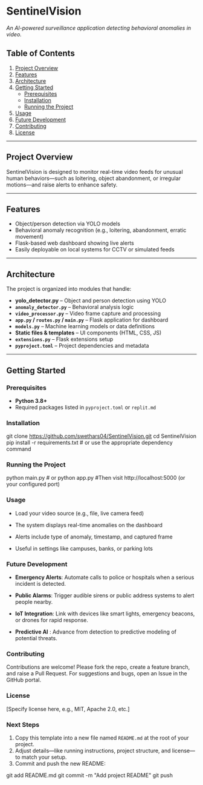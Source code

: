 # SentinelVision

*An AI-powered surveillance application detecting behavioral anomalies in video.*

## Table of Contents
1. [Project Overview](#project-overview)  
2. [Features](#features)  
3. [Architecture](#architecture)  
4. [Getting Started](#getting-started)  
   - [Prerequisites](#prerequisites)  
   - [Installation](#installation)  
   - [Running the Project](#running-the-project)  
5. [Usage](#usage)  
6. [Future Development](#future-development)  
7. [Contributing](#contributing)  
8. [License](#license)  

---

## Project Overview

SentinelVision is designed to monitor real-time video feeds for unusual human behaviors—such as loitering, object abandonment, or irregular motions—and raise alerts to enhance safety.

---

## Features

- Object/person detection via YOLO models  
- Behavioral anomaly recognition (e.g., loitering, abandonment, erratic movement)  
- Flask-based web dashboard showing live alerts  
- Easily deployable on local systems for CCTV or simulated feeds

---

## Architecture

The project is organized into modules that handle:

- **yolo_detector.py** – Object and person detection using YOLO  
- **`anomaly_detector.py`** – Behavioral analysis logic  
- **`video_processor.py`** – Video frame capture and processing  
- **`app.py` / `routes.py` / `main.py`** – Flask application for dashboard  
- **`models.py`** – Machine learning models or data definitions  
- **Static files & templates** – UI components (HTML, CSS, JS)  
- **`extensions.py`** – Flask extensions setup  
- **`pyproject.toml`** – Project dependencies and metadata

---

## Getting Started

### Prerequisites
- **Python 3.8+**  
- Required packages listed in `pyproject.toml` or `replit.md`

### Installation

git clone https://github.com/swethars04/SentinelVision.git
cd SentinelVision
pip install -r requirements.txt  # or use the appropriate dependency command

### Running the Project
python main.py  # or python app.py
#Then visit http://localhost:5000 (or your configured port)

### Usage

- Load your video source (e.g., file, live camera feed)

- The system displays real-time anomalies on the dashboard

- Alerts include type of anomaly, timestamp, and captured frame

- Useful in settings like campuses, banks, or parking lots

### Future Development

- **Emergency Alerts**: Automate calls to police or hospitals when a serious incident is detected.

- **Public Alarms**: Trigger audible sirens or public address systems to alert people nearby.

- **IoT Integration**: Link with devices like smart lights, emergency beacons, or drones for rapid response.

- **Predictive AI** : Advance from detection to predictive modeling of potential threats.

### Contributing

Contributions are welcome! Please fork the repo, create a feature branch, and raise a Pull Request. For suggestions and bugs, open an Issue in the GitHub portal.

### License

[Specify license here, e.g., MIT, Apache 2.0, etc.]

### Next Steps

1. Copy this template into a new file named `README.md` at the root of your project.
2. Adjust details—like running instructions, project structure, and license—to match your setup.
3. Commit and push the new README:

git add README.md
git commit -m "Add project README"
git push
